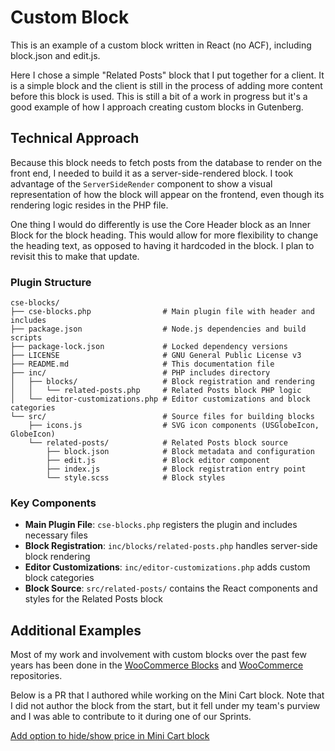 # Custom Block

This is an example of a custom block written in React (no ACF), including block.json and edit.js.

Here I chose a simple "Related Posts" block that I put together for a client. It is a simple block and the client is still in the process of adding more content before this block is used. This is still a bit of a work in progress but it's a good example of how I approach creating custom blocks in Gutenberg.

## Technical Approach

Because this block needs to fetch posts from the database to render on the front end, I needed to build it as a server-side-rendered block. I took advantage of the `ServerSideRender` component to show a visual representation of how the block will appear on the frontend, even though its rendering logic resides in the PHP file.

One thing I would do differently is use the Core Header block as an Inner Block for the block heading. This would allow for more flexibility to change the heading text, as opposed to having it hardcoded in the block. I plan to revisit this to make that update.

### Plugin Structure

```text
cse-blocks/
├── cse-blocks.php                # Main plugin file with header and includes
├── package.json                  # Node.js dependencies and build scripts
├── package-lock.json             # Locked dependency versions
├── LICENSE                       # GNU General Public License v3
├── README.md                     # This documentation file
├── inc/                          # PHP includes directory
│   ├── blocks/                   # Block registration and rendering
│   │   └── related-posts.php     # Related Posts block PHP logic
│   └── editor-customizations.php # Editor customizations and block categories
└── src/                          # Source files for building blocks
    ├── icons.js                  # SVG icon components (USGlobeIcon, GlobeIcon)
    └── related-posts/            # Related Posts block source
        ├── block.json            # Block metadata and configuration
        ├── edit.js               # Block editor component
        ├── index.js              # Block registration entry point
        └── style.scss            # Block styles
```

### Key Components

- **Main Plugin File**: `cse-blocks.php` registers the plugin and includes necessary files
- **Block Registration**: `inc/blocks/related-posts.php` handles server-side block rendering
- **Editor Customizations**: `inc/editor-customizations.php` adds custom block categories
- **Block Source**: `src/related-posts/` contains the React components and styles for the Related Posts block

## Additional Examples

Most of my work and involvement with custom blocks over the past few years has been done in the [WooCommerce Blocks](https://github.com/woocommerce/woocommerce-blocks/) and [WooCommerce](https://github.com/woocommerce/woocommerce/) repositories.

Below is a PR that I authored while working on the Mini Cart block. Note that I did not author the block from the start, but it fell under my team's purview and I was able to contribute to it during one of our Sprints.

[Add option to hide/show price in Mini Cart block](https://github.com/woocommerce/woocommerce-blocks/pull/6796)
